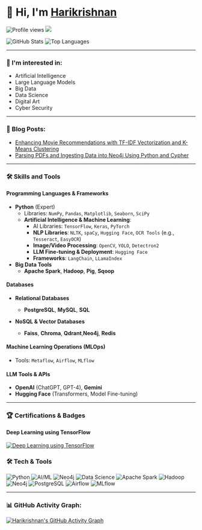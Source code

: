 # 👋 Hi, I'm [Harikrishnan](https://github.com/HarikrishnanK9/)

![Profile views](https://gpvc.arturio.dev/HarikrishnanK9)
<a href="https://hits.seeyoufarm.com">
  <img src="https://hits.seeyoufarm.com/api/count/incr/badge.svg?url=https%3A%2F%2Fgithub.com%2FHarikrishnanK9%2FHarikrishnanK9&count_bg=%2379C83D&title_bg=%23555555&icon=&icon_color=%23E7E7E7&title=hits&edge_flat=false"/>
</a>

![GitHub Stats](https://github-readme-stats.vercel.app/api?username=HarikrishnanK9&show_icons=true&theme=radical)
![Top Languages](https://github-readme-stats.vercel.app/api/top-langs/?username=HarikrishnanK9&layout=compact&theme=radical)

---

### 👀 I'm interested in:
- Artificial Intelligence
- Large Language Models
- Big Data
- Data Science
- Digital Art
- Cyber Security

---

### 📘 Blog Posts:
<!-- BLOG-POST-LIST:START -->
- [Enhancing Movie Recommendations with TF-IDF Vectorization and K-Means Clustering](https://medium.com/@harikrishnank497/enhancing-movie-recommendations-with-tf-idf-vectorization-and-k-means-clustering-183f19a4e4f3)
- [Parsing PDFs and Ingesting Data into Neo4j Using Python and Cypher](https://medium.com/@harikrishnank497/parsing-pdfs-and-ingesting-data-into-neo4j-using-python-4e0103144903)
<!-- BLOG-POST-LIST:END -->

---


### 🛠 Skills and Tools

#### **Programming Languages & Frameworks**
- **Python** (Expert)
  - Libraries: `NumPy`, `Pandas`, `Matplotlib`, `Seaborn`, `SciPy`
  - **Artificial Intelligence & Machine Learning**:
    - AI Libraries: `TensorFlow`, `Keras`, `PyTorch`
    - **NLP Libraries**: `NLTK`, `spaCy`, `Hugging Face`, `OCR Tools` (e.g., `Tesseract`, `EasyOCR`)
    - **Image/Video Processing**: `OpenCV`, `YOLO`, `Detectron2`
    - **LLM Fine-tuning & Deployment**: `Hugging Face`
    - **Frameworks**: `LangChain`, `LLamaIndex`
- **Big Data Tools**
  - **Apache Spark**, **Hadoop**, **Pig**, **Sqoop**

#### **Databases**
- **Relational Databases**
  - **PostgreSQL**, **MySQL**, **SQL**
  
- **NoSQL & Vector Databases**
  - **Faiss**, **Chroma**, **Qdrant**,**Neo4j**, **Redis**

#### **Machine Learning Operations (MLOps)**
- Tools: `Metaflow`, `Airflow`, `MLflow`

#### **LLM Tools & APIs**
- **OpenAI** (ChatGPT, GPT-4), **Gemini**
- **Hugging Face** (Transformers, Model Fine-tuning)

---

### 🏆 Certifications & Badges

#### Deep Learning using TensorFlow
[![Deep Learning using TensorFlow](https://img.shields.io/badge/Deep%20Learning%20using%20TensorFlow-0074D9?style=for-the-badge)](https://www.credly.com/badges/c5ffa435-a288-470e-8de9-0b401a557401/public_url)



### 🛠 Tech & Tools
![Python](https://img.shields.io/badge/-Python-333?style=flat&logo=python)
![AI/ML](https://img.shields.io/badge/-AI/ML-333?style=flat&logo=tensorflow)
![Neo4j](https://img.shields.io/badge/-Neo4j-333?style=flat&logo=neo4j)
![Data Science](https://img.shields.io/badge/-Data%20Science-333?style=flat&logo=jupyter)
![Apache Spark](https://img.shields.io/badge/-Apache%20Spark-333?style=flat&logo=apachespark)
![Hadoop](https://img.shields.io/badge/-Hadoop-333?style=flat&logo=apachehadoop)
![Neo4j](https://img.shields.io/badge/-Neo4j-333?style=flat&logo=neo4j)
![PostgreSQL](https://img.shields.io/badge/-PostgreSQL-333?style=flat&logo=postgresql)
![Airflow](https://img.shields.io/badge/-Airflow-333?style=flat&logo=apacheairflow)
![MLflow](https://img.shields.io/badge/-MLflow-333?style=flat&logo=mlflow)

---

### 📊 GitHub Activity Graph:
[![Harikrishnan's GitHub Activity Graph](https://github-readme-activity-graph.vercel.app/graph?username=HarikrishnanK9&theme=github)](https://github.com/HarikrishnanK9)

